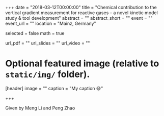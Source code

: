 +++
date = "2018-03-12T00:00:00"
title = "Chemical contribution to the vertical gradient measurement for reactive gases – a novel kinetic model study & tool development"
abstract = ""
abstract_short = ""
event = ""
event_url = ""
location = "Mainz, Germany"

selected = false
math = true

url_pdf = ""
url_slides = ""
url_video = ""

# Optional featured image (relative to `static/img/` folder).
[header]
image = ""
caption = "My caption :smile:"

+++

Given by Meng Li and Peng Zhao